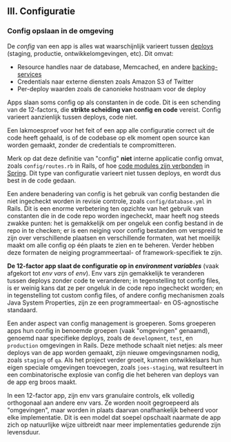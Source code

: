 ## III. Configuratie
### Config opslaan in de omgeving

De *config* van een app is alles wat waarschijnlijk varieert tussen [deploys](./codebase) (staging, productie, ontwikkelomgevingen, etc).  Dit omvat:

* Resource handles naar de database, Memcached, en andere [backing-services](./backing-services)
* Credentials naar externe diensten zoals Amazon S3 of Twitter
* Per-deploy waarden zoals de canonieke hostnaam voor de deploy

Apps slaan soms config op als constanten in de code. Dit is een schending van de 12-factors, die **strikte scheiding van config en code** vereist. Config varieert aanzienlijk tussen deploys, code niet.

Een lakmoesproef voor het feit of een app alle configuratie correct uit de code heeft gehaald, is of de codebase op elk moment open source kan worden gemaakt, zonder de credentials te compromitteren.

Merk op dat deze definitie van "config" **niet** interne applicatie config omvat, zoals `config/routes.rb` in Rails, of hoe [code modules zijn verbonden](http://docs.spring.io/spring/docs/current/spring-framework-reference/html/beans.html) in [Spring](http://spring.io/). Dit type van configuratie varieert niet tussen deploys, en wordt dus best in de code gedaan.

Een andere benadering van config is het gebruik van config bestanden die niet ingecheckt worden in revisie controle, zoals `config/database.yml` in Rails. Dit is een enorme verbetering ten opzichte van het gebruik van constanten die in de code repo worden ingecheckt, maar heeft nog steeds zwakke punten: het is gemakkelijk om per ongeluk een config bestand in de repo in te checken; er is een neiging voor config bestanden om verspreid te zijn over verschillende plaatsen en verschillende formaten, wat het moeilijk maakt om alle config op één plaats te zien en te beheren. Verder hebben deze formaten de neiging programmeertaal- of framework-specifiek te zijn.

**De 12-factor app slaat de configuratie op in *environment variables*** (vaak afgekort tot *env vars* of *env*).  Env vars zijn gemakkelijk te veranderen tussen deploys zonder code te veranderen; in tegenstelling tot config files, is er weinig kans dat ze per ongeluk in de code repo ingecheckt worden; en in tegenstelling tot custom config files, of andere config mechanismen zoals Java System Properties, zijn ze een programmeertaal- en OS-agnostische standaard.

Een ander aspect van config management is groeperen. Soms groeperen apps hun config in benoemde groepen (vaak "omgevingen" genaamd), genoemd naar specifieke deploys, zoals de `development`, `test`, en `production` omgevingen in Rails. Deze methode schaalt niet netjes: als meer deploys van de app worden gemaakt, zijn nieuwe omgevingsnamen nodig, zoals `staging` of `qa`. Als het project verder groeit, kunnen ontwikkelaars hun eigen speciale omgevingen toevoegen, zoals `joes-staging`, wat resulteert in een combinatorische explosie van config die het beheren van deploys van de app erg broos maakt.

In een 12-factor app, zijn env vars granulaire controls, elk volledig orthogonaal aan andere env vars. Ze worden nooit gegroepeerd als "omgevingen", maar worden in plaats daarvan onafhankelijk beheerd voor elke implementatie. Dit is een model dat soepel opschaalt naarmate de app zich op natuurlijke wijze uitbreidt naar meer implementaties gedurende zijn levensduur.